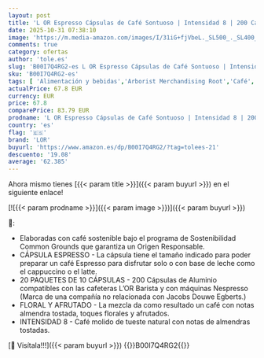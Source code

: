 ```yaml
---
layout: post
title: 'L OR Espresso Cápsulas de Café Sontuoso | Intensidad 8 | 200 Cápsulas Compatibles Nespresso  R '
date: 2025-10-31 07:38:10
image: 'https://m.media-amazon.com/images/I/31iG+fjVbeL._SL500_._SL400_.jpg'
comments: true
category: ofertas
author: 'tole.es'
slug: 'B00I7Q4RG2-es L OR Espresso Cápsulas de Café Sontuoso | Intensidad 8 |...'
sku: 'B00I7Q4RG2-es'
tags: [ 'Alimentación y bebidas','Arborist Merchandising Root','Café','Café para Nespresso','Café para máquinas Nespresso','Café, té y bebidas','Cápsulas de café','Novedades en Alimentación y bebidas','Self Service','Special Features Stores','dd53b5bc-bcd1-4c9b-ab43-793ed912ccdd_0','dd53b5bc-bcd1-4c9b-ab43-793ed912ccdd_2401','dd53b5bc-bcd1-4c9b-ab43-793ed912ccdd_6001','dd53b5bc-bcd1-4c9b-ab43-793ed912ccdd_8801','dd53b5bc-bcd1-4c9b-ab43-793ed912ccdd_901','lor','nespresso','🇪🇸', ]
actualPrice: 67.8 EUR
currency: EUR
price: 67.8
comparePrice: 83.79 EUR
prodname: 'L OR Espresso Cápsulas de Café Sontuoso | Intensidad 8 | 200 Cápsulas Compatibles Nespresso  R '
country: 'es'
flag: '🇪🇸'
brand: 'LOR'
buyurl: 'https://www.amazon.es/dp/B00I7Q4RG2/?tag=tolees-21'
descuento: '19.08'
average: '62.385'
---
```


Ahora mismo tienes [{{< param title >}}]({{< param buyurl >}}) en el siguiente enlace!

[![{{< param prodname >}}]({{< param image >}})]({{< param buyurl >}})

🔎:

- Elaboradas con café sostenible bajo el programa de Sostenibilidad Common Grounds que garantiza un Origen Responsable.
- CÁPSULA ESPRESSO - La cápsula tiene el tamaño indicado para poder preparar un café Espresso para disfrutar solo o con base de leche como el cappuccino o el latte.
- 20 PAQUETES DE 10 CÁPSULAS - 200 Cápsulas de Aluminio compatibles con las cafeteras L’OR Barista y con máquinas Nespresso (Marca de una compañía no relacionada con Jacobs Douwe Egberts.)
- FLORAL Y AFRUTADO - La mezcla da como resultado un café con notas almendra tostada, toques florales y afrutados.
- INTENSIDAD 8 - Café molido de tueste natural con notas de almendras tostadas.

[🛒 Visítala!!!]({{< param buyurl >}})
{{<world>}}B00I7Q4RG2{{</world>}}
